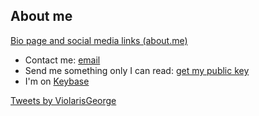 ## About me

[Bio page and social media links (about.me)](https://about.me/violarisgeorge)

- Contact me: [email](mailto:violarisgeorge@gmail.com)
- Send me something only I can read: [get my public key](https://keybase.io/violarisgeorge/pgp_keys.asc?fingerprint=5d7a2f741dfa44befb31ceca111a985e0e1d5e65) 
- I'm on [Keybase](https://keybase.io/violarisgeorge)

<a class="twitter-timeline" href="https://twitter.com/ViolarisGeorge?ref_src=twsrc%5Etfw">Tweets by ViolarisGeorge</a> <script async src="//platform.twitter.com/widgets.js" charset="utf-8"></script>
